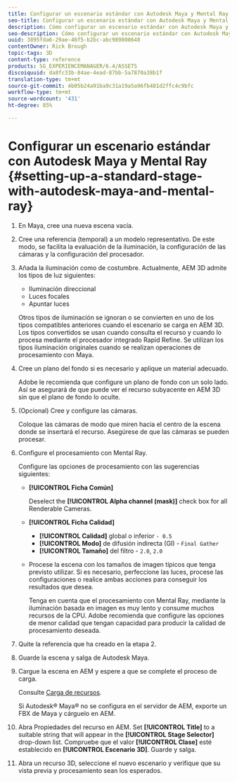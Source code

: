 ```yaml
---
title: Configurar un escenario estándar con Autodesk Maya y Mental Ray
seo-title: Configurar un escenario estándar con Autodesk Maya y Mental Ray
description: Cómo configurar un escenario estándar con Autodesk Maya y Mental Ray
seo-description: Cómo configurar un escenario estándar con Autodesk Maya y Mental Ray
uuid: 3895fda6-29ae-46f5-b2bc-abc989808648
contentOwner: Rick Brough
topic-tags: 3D
content-type: reference
products: SG_EXPERIENCEMANAGER/6.4/ASSETS
discoiquuid: da8fc33b-84ae-4ead-87bb-5a7870a38b1f
translation-type: tm+mt
source-git-commit: 4b05b24a91ba9c31a19a5a96fb481d2ffc4c9bfc
workflow-type: tm+mt
source-wordcount: '431'
ht-degree: 85%

---
```



# Configurar un escenario estándar con Autodesk Maya y Mental Ray {#setting-up-a-standard-stage-with-autodesk-maya-and-mental-ray}

1. En Maya, cree una nueva escena vacía.
1. Cree una referencia (temporal) a un modelo representativo. De este modo, se facilita la evaluación de la iluminación, la configuración de las cámaras y la configuración del procesador.

1. Añada la iluminación como de costumbre. Actualmente, AEM 3D admite los tipos de luz siguientes:

   * Iluminación direccional
   * Luces focales
   * Apuntar luces 

   Otros tipos de iluminación se ignoran o se convierten en uno de los tipos compatibles anteriores cuando el escenario se carga en AEM 3D. Los tipos convertidos se usan cuando consulta el recurso y cuando lo procesa mediante el procesador integrado Rapid Refine. Se utilizan los tipos iluminación originales cuando se realizan operaciones de procesamiento con Maya.

1. Cree un plano del fondo si es necesario y aplique un material adecuado.

   Adobe le recomienda que configure un plano de fondo con un solo lado. Así se asegurará de que puede ver el recurso subyacente en AEM 3D sin que el plano de fondo lo oculte.

1. (Opcional) Cree y configure las cámaras.

   Coloque las cámaras de modo que miren hacia el centro de la escena donde se insertará el recurso. Asegúrese de que las cámaras se pueden procesar.

1. Configure el procesamiento con Mental Ray.

   Configure las opciones de procesamiento con las sugerencias siguientes:

   * **[!UICONTROL Ficha Común]**

      Deselect the **[!UICONTROL Alpha channel (mask)]** check box for all Renderable Cameras.

   * **[!UICONTROL Ficha Calidad]**

      * **[!UICONTROL Calidad]** global o inferior `- 0.5`
      * **[!UICONTROL Modo]** de difusión indirecta (GI) - `Final Gather`
      * **[!UICONTROL Tamaño]** del filtro - `2.0`, `2.0`
   * Procese la escena con los tamaños de imagen típicos que tenga previsto utilizar. Si es necesario, perfeccione las luces, procese las configuraciones o realice ambas acciones para conseguir los resultados que desea.

      Tenga en cuenta que el procesamiento con Mental Ray, mediante la iluminación basada en imagen es muy lento y consume muchos recursos de la CPU. Adobe recomienda que configure las opciones de menor calidad que tengan capacidad para producir la calidad de procesamiento deseada.


1. Quite la referencia que ha creado en la etapa 2. 

1. Guarde la escena y salga de Autodesk Maya.
1. Cargue la escena en AEM y espere a que se complete el proceso de carga.

   Consulte [Carga de recursos](managing-assets-touch-ui.md#uploading-assets).

   Si Autodesk® Maya® no se configura en el servidor de AEM, exporte un FBX de Maya y cárguelo en AEM.

1. Abra Propiedades del recurso en AEM. Set **[!UICONTROL Title]** to a suitable string that will appear in the **[!UICONTROL Stage Selector]** drop-down list. Compruebe que el valor **[!UICONTROL Clase]** esté establecido en **[!UICONTROL Escenario 3D]**. Guarde y salga.
1. Abra un recurso 3D, seleccione el nuevo escenario y verifique que su vista previa y procesamiento sean los esperados.

